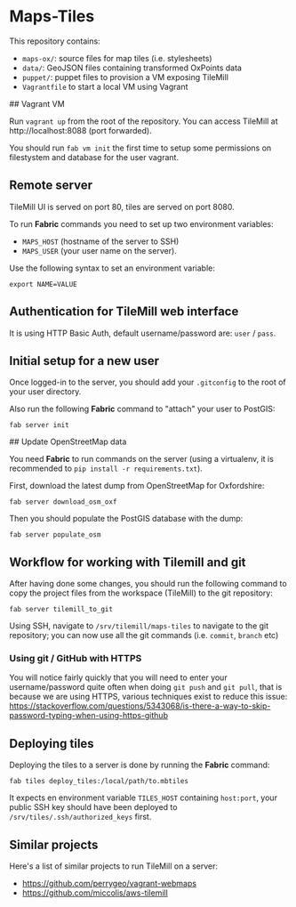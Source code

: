 # Maps-Tiles

This repository contains:

 * `maps-ox/`: source files for map tiles (i.e. stylesheets)
 * `data/`: GeoJSON files containing transformed OxPoints data
 * `puppet/`: puppet files to provision a VM exposing TileMill
 * `Vagrantfile` to start a local VM using Vagrant

## Vagrant VM

Run `vagrant up` from the root of the repository. You can access TileMill at http://localhost:8088 (port forwarded).

You should run `fab vm init` the first time to setup some permissions on filestystem and database for the user vagrant.

## Remote server

TileMill UI is served on port 80, tiles are served on port 8080.

To run **Fabric** commands you need to set up two environment variables:

* `MAPS_HOST` (hostname of the server to SSH)
* `MAPS_USER` (your user name on the server).

Use the following syntax to set an environment variable:

    export NAME=VALUE

## Authentication for TileMill web interface

It is using HTTP Basic Auth, default username/password are: `user` / `pass`.

## Initial setup for a new user

Once logged-in to the server, you should add your `.gitconfig` to the root of your user directory.

Also run the following **Fabric** command to "attach" your user to PostGIS:

    fab server init

## Update OpenStreetMap data

You need **Fabric** to run commands on the server (using a virtualenv, it is recommended to `pip install -r requirements.txt`).

First, download the latest dump from OpenStreetMap for Oxfordshire:

    fab server download_osm_oxf

Then you should populate the PostGIS database with the dump:

    fab server populate_osm

## Workflow for working with Tilemill and git

After having done some changes, you should run the following command to copy the project files from the workspace (TileMill) to the git repository:

    fab server tilemill_to_git

Using SSH, navigate to `/srv/tilemill/maps-tiles` to navigate to the git repository; you can now use all the git commands (i.e. `commit`, `branch` etc)

### Using git / GitHub with HTTPS

You will notice fairly quickly that you will need to enter your username/password quite often when doing `git push` and `git pull`, that is because
we are using HTTPS, various techniques exist to reduce this issue: https://stackoverflow.com/questions/5343068/is-there-a-way-to-skip-password-typing-when-using-https-github

## Deploying tiles

Deploying the tiles to a server is done by running the **Fabric** command:

    fab tiles deploy_tiles:/local/path/to.mbtiles

It expects en environment variable `TILES_HOST` containing `host:port`, your public SSH key should have been deployed to `/srv/tiles/.ssh/authorized_keys` first.

## Similar projects

Here's a list of similar projects to run TileMill on a server:
 * https://github.com/perrygeo/vagrant-webmaps
 * https://github.com/miccolis/aws-tilemill
